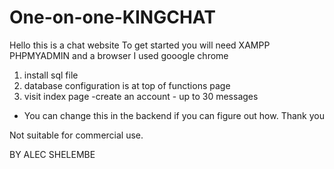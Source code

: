 # One-on-one-KINGCHAT

Hello this is a chat website 
To get started you will need XAMPP PHPMYADMIN and a browser I used gooogle chrome
1. install sql file
2. database configuration is at top of functions page
3. visit index page -create an account - up to 30 messages
- You can change this in the backend if you can figure out how.
Thank you 

Not suitable for commercial use.

BY ALEC SHELEMBE
